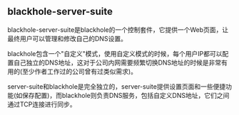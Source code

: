 blackhole-server-suite
---------
blackhole-server-suite是blackhole的一个控制套件，它提供一个Web页面，让最终用户可以管理和修改自己的DNS设置。

blackhole包含一个"自定义"模式，使用自定义模式的时候，每个用户IP都可以配置自己独立的DNS地址，这对于公司内网需要频繁切换DNS地址的时候是非常有用的(至少作者工作过的公司曾有过类似需求)。

server-suite和blackhole是完全独立的，server-suite提供设置页面和一些便捷功能(如保存配置)，而blackhole则负责DNS服务，包括自定义DNS地址，它们之间通过TCP连接进行同步。
